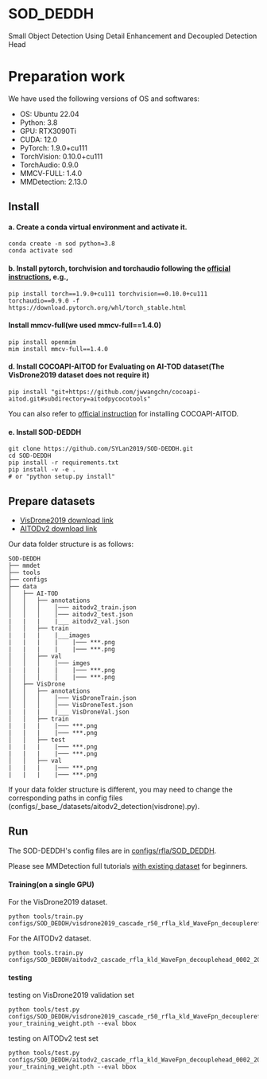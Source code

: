 # SOD_DEDDH

Small Object Detection Using Detail Enhancement and Decoupled Detection Head

# Preparation work

We have used the following versions of OS and softwares:

- OS:  Ubuntu 22.04
- Python: 3.8
- GPU: RTX3090Ti
- CUDA: 12.0
- PyTorch: 1.9.0+cu111
- TorchVision: 0.10.0+cu111
- TorchAudio: 0.9.0
- MMCV-FULL: 1.4.0
- MMDetection: 2.13.0

## Install

#### a. Create a conda virtual environment and activate it.

```shell
conda create -n sod python=3.8
conda activate sod
```

#### b. Install pytorch, torchvision and torchaudio following the [official instructions](https://pytorch.org/), e.g.,

```shell
pip install torch==1.9.0+cu111 torchvision==0.10.0+cu111 torchaudio==0.9.0 -f https://download.pytorch.org/whl/torch_stable.html
```

#### Install mmcv-full(we used mmcv-full==1.4.0)

```shell
pip install openmim
mim install mmcv-full==1.4.0
```

#### d. Install COCOAPI-AITOD for Evaluating on AI-TOD dataset(The VisDrone2019 dataset does not require it)

```shell
pip install "git+https://github.com/jwwangchn/cocoapi-aitod.git#subdirectory=aitodpycocotools"
```

You can also refer to [official instruction](https://github.com/jwwangchn/cocoapi-aitod) for installing COCOAPI-AITOD.

#### e. Install SOD-DEDDH

```shell
git clone https://github.com/SYLan2019/SOD-DEDDH.git
cd SOD-DEDDH
pip install -r requirements.txt
pip install -v -e .
# or "python setup.py install"
```

## Prepare datasets

- [VisDrone2019 download link](https://github.com/VisDrone/VisDrone-Dataset) 
- [AITODv2 download link](https://chasel-tsui.github.io/AI-TOD-v2/) 

Our data folder structure is as follows:

```shell
SOD-DEDDH
├── mmdet
├── tools
├── configs
├── data
│   ├── AI-TOD
│   │   ├── annotations
│   │   │    │─── aitodv2_train.json
│   │   │    │─── aitodv2_test.json
|   |   |    |___ aitodv2_val.json
│   │   ├── train
|   |   |    |___images
|   |   |    |    |─── ***.png
|   |   |    |    |─── ***.png
│   │   ├── val
│   │   │    │─── imges
|   |   |    |    |─── ***.png
│   │   │    │    |─── ***.png
│   ├── VisDrone
│   │   ├── annotations
│   │   │    │─── VisDroneTrain.json
│   │   │    │─── VisDroneTest.json
|   |   |    |___ VisDroneVal.json
│   │   ├── train
|   |   |    |─── ***.png
|   |   |    |─── ***.png
│   │   ├── test
|   |   |    |─── ***.png
|   |   |    |─── ***.png
│   │   ├── val
|   |   |    |─── ***.png
|   |   |    |─── ***.png

```

If your data folder structure is different, you may need to change the corresponding paths in config files (configs/\_base\_/datasets/aitodv2_detection(visdrone).py).

## Run

The SOD-DEDDH's config files are in [configs/rfla/SOD_DEDDH](https://github.com/SYLan2019/SOD-DEDDH/tree/main/configs/SOD_DEDDH).

Please see MMDetection full tutorials [with existing dataset](docs/1_exist_data_model.md) for beginners.

#### Training(on a single GPU)

For the VisDrone2019 dataset.

```shell
python tools/train.py configs/SOD_DEDDH/visdrone2019_cascade_r50_rfla_kld_WaveFpn_decouplerefinehead_001_20e.py
```

For the AITODv2 dataset.

```shell
python tools.train.py configs/SOD_DEDDH/aitodv2_cascade_rfla_kld_WaveFpn_decouplehead_0002_20e.py
```

#### testing 

testing on VisDrone2019 validation set

```shell
python tools/test.py configs/SOD_DEDDH/visdrone2019_cascade_r50_rfla_kld_WaveFpn_decouplerefinehead_001_20e.py your_training_weight.pth --eval bbox
```

testing on AITODv2 test set

```shell
python tools/test.py configs/SOD_DEDDH/aitodv2_cascade_rfla_kld_WaveFpn_decouplehead_0002_20e.py your_training_weight.pth --eval bbox
```
